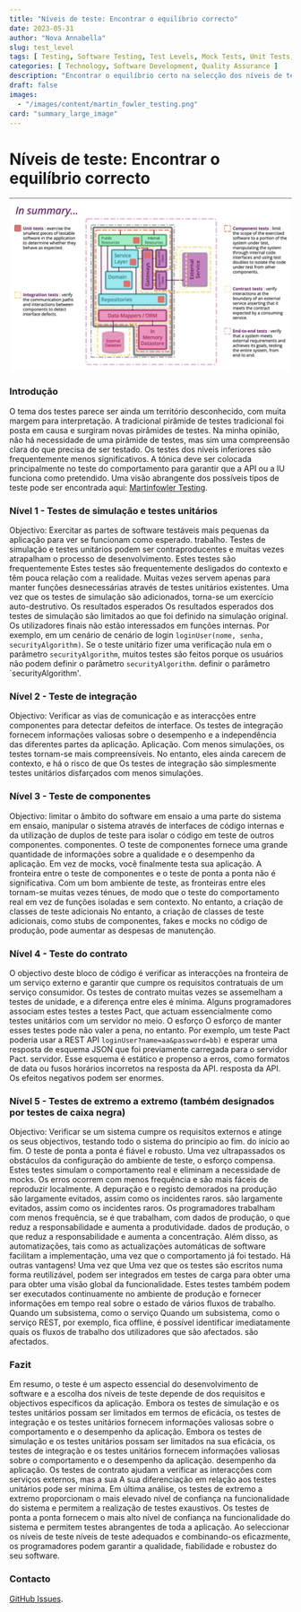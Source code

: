```yaml
---
title: "Níveis de teste: Encontrar o equilíbrio correcto"
date: 2023-05-31
author: "Nova Annabella"
slug: test_level
tags: [ Testing, Software Testing, Test Levels, Mock Tests, Unit Tests, Integration Tests, Component Tests, Contract Tests, End-to-End Tests ]
categories: [ Technology, Software Development, Quality Assurance ]
description: "Encontrar o equilíbrio certo na selecção dos níveis de teste adequados para testes de software"
draft: false
images:
  - "/images/content/martin_fowler_testing.png"
card: "summary_large_image"
---
```



# Níveis de teste: Encontrar o equilíbrio correcto

[![testebenen](/images/content/martin_fowler_testing.png)](https://martinfowler.com/articles/microservice-testing/)

### Introdução

O tema dos testes parece ser ainda um território desconhecido, com muita margem para interpretação. A tradicional
pirâmide de testes tradicional foi posta em causa e surgiram novas pirâmides de testes. Na minha opinião, não há
necessidade de uma pirâmide de testes, mas sim uma compreensão clara do que precisa de ser testado. Os testes dos níveis
inferiores são frequentemente menos significativos. A tónica deve ser colocada principalmente no teste do comportamento
para garantir que a API ou a IU funciona como pretendido. Uma visão abrangente dos possíveis tipos de teste pode ser
encontrada aqui: [Martinfowler Testing](https://martinfowler.com/articles/microservice-testing/).

### Nível 1 - Testes de simulação e testes unitários

Objectivo: Exercitar as partes de software testáveis mais pequenas da aplicação para ver se funcionam como esperado.
trabalho. Testes de simulação e testes unitários podem ser contraproducentes e muitas vezes atrapalham o processo de
desenvolvimento. Estes testes são frequentemente Estes testes são frequentemente desligados do contexto e têm pouca
relação com a realidade. Muitas vezes servem apenas para manter funções desnecessárias através de testes unitários
existentes. Uma vez que os testes de simulação são adicionados, torna-se um exercício auto-destrutivo. Os resultados
esperados Os resultados esperados dos testes de simulação são limitados ao que foi definido na simulação original. Os
utilizadores finais não estão interessados em funções internas. Por exemplo, em um cenário de cenário de login
`loginUser(nome, senha, securityAlgorithm)`. Se o teste unitário fizer uma verificação nula em o parâmetro
`securityAlgorithm`, muitos testes são feitos porque os usuários não podem definir o parâmetro `securityAlgorithm`.
definir o parâmetro `securityAlgorithm'.

### Nível 2 - Teste de integração

Objectivo: Verificar as vias de comunicação e as interacções entre componentes para detectar defeitos de interface. Os
testes de integração fornecem informações valiosas sobre o desempenho e a independência das diferentes partes da
aplicação. Aplicação. Com menos simulações, os testes tornam-se mais compreensíveis. No entanto, eles ainda carecem de
contexto, e há o risco de que Os testes de integração são simplesmente testes unitários disfarçados com menos
simulações.

### Nível 3 - Teste de componentes

Objectivo: limitar o âmbito do software em ensaio a uma parte do sistema em ensaio, manipular o sistema através de
interfaces de código internas e da utilização de duplos de teste para isolar o código em teste de outros componentes.
componentes. O teste de componentes fornece uma grande quantidade de informações sobre a qualidade e o desempenho da
aplicação. Em vez de mocks, você finalmente testa sua aplicação. A fronteira entre o teste de componentes e o teste de
ponta a ponta não é significativa. Com um bom ambiente de teste, as fronteiras entre eles tornam-se muitas vezes ténues,
de modo que o teste do comportamento real em vez de funções isoladas e sem contexto. No entanto, a criação de classes de
teste adicionais No entanto, a criação de classes de teste adicionais, como stubs de componentes, fakes e mocks no
código de produção, pode aumentar as despesas de manutenção.

### Nível 4 - Teste do contrato

O objectivo deste bloco de código é verificar as interacções na fronteira de um serviço externo e garantir que cumpre os
requisitos contratuais de um serviço consumidor. Os testes de contrato muitas vezes se assemelham a testes de unidade,
e a diferença entre eles é mínima. Alguns programadores associam estes testes a testes Pact, que actuam essencialmente
como testes unitários com um servidor no meio. O esforço O esforço de manter esses testes pode não valer a pena, no
entanto. Por exemplo, um teste Pact poderia usar a REST API `loginUser?name=aa&password=bb)` e esperar uma resposta de
esquema JSON que foi previamente carregada para o servidor Pact. servidor. Esse esquema é estático e propenso a erros,
como formatos de data ou fusos horários incorretos na resposta da API. resposta da API. Os efeitos negativos podem ser
enormes.

### Nível 5 - Testes de extremo a extremo (também designados por testes de caixa negra)

Objectivo: Verificar se um sistema cumpre os requisitos externos e atinge os seus objectivos, testando todo o sistema do
princípio ao fim. do início ao fim. O teste de ponta a ponta é fiável e robusto. Uma vez ultrapassados os obstáculos da
configuração do ambiente de teste, o esforço compensa. Estes testes simulam o comportamento real e eliminam a
necessidade de mocks. Os erros ocorrem com menos frequência e são mais fáceis de reproduzir localmente. A depuração e o
registo demorados na produção são largamente evitados, assim como os incidentes raros. são largamente evitados, assim
como os incidentes raros. Os programadores trabalham com menos frequência, se é que trabalham, com dados de produção, o
que reduz a responsabilidade e aumenta a produtividade. dados de produção, o que reduz a responsabilidade e aumenta a
concentração. Além disso, as automatizações, tais como as actualizações automáticas de software facilitam a
implementação, uma vez que o comportamento já foi testado. Há outras vantagens! Uma vez que Uma vez que os testes são
escritos numa forma reutilizável, podem ser integrados em testes de carga para obter uma para obter uma visão global da
funcionalidade. Estes testes também podem ser executados continuamente no ambiente de produção e fornecer informações em
tempo real sobre o estado de vários fluxos de trabalho. Quando um subsistema, como o serviço Quando um subsistema, como
o serviço REST, por exemplo, fica offline, é possível identificar imediatamente quais os fluxos de trabalho dos
utilizadores que são afectados. são afectados.

### Fazit

Em resumo, o teste é um aspecto essencial do desenvolvimento de software e a escolha dos níveis de teste depende de dos
requisitos e objectivos específicos da aplicação. Embora os testes de simulação e os testes unitários possam ser
limitados em termos de eficácia, os testes de integração e os testes unitários fornecem informações valiosas sobre o
comportamento e o desempenho da aplicação. Embora os testes de simulação e os testes unitários possam ser limitados na
sua eficácia, os testes de integração e os testes unitários fornecem informações valiosas sobre o comportamento e o
desempenho da aplicação. desempenho da aplicação. Os testes de contrato ajudam a verificar as interacções com serviços
externos, mas a sua A sua diferenciação em relação aos testes unitários pode ser mínima. Em última análise, os testes de
extremo a extremo proporcionam o mais elevado nível de confiança na funcionalidade do sistema e permitem a realização de
testes exaustivos. Os testes de ponta a ponta fornecem o mais alto nível de confiança na funcionalidade do sistema e
permitem testes abrangentes de toda a aplicação. Ao seleccionar os níveis de teste níveis de teste adequados e
combinando-os eficazmente, os programadores podem garantir a qualidade, fiabilidade e robustez do seu software.

### Contacto

[GitHub Issues](https://github.com/NovaAnnabella/the_unspoken/issues/new/choose).
